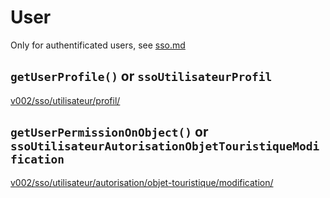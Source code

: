 # User

Only for authentificated users, see [sso.md](sso.md)

## `getUserProfile()` or `ssoUtilisateurProfil`
[v002/sso/utilisateur/profil/](http://dev.apidae-tourisme.com/fr/documentation-technique/v2/oauth/services-associes-au-sso/v002ssoutilisateurprofil)

## `getUserPermissionOnObject()` or `ssoUtilisateurAutorisationObjetTouristiqueModification`
[v002/sso/utilisateur/autorisation/objet-touristique/modification/](http://dev.apidae-tourisme.com/fr/documentation-technique/v2/oauth/services-associes-au-sso/v002ssoutilisateurautorisationobjet-touristiquemodification)